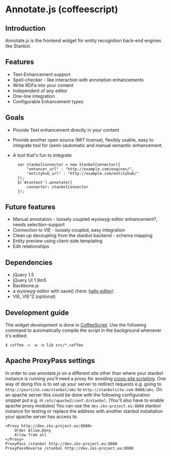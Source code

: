 # Annotate.js (coffeescript)
## Introduction
Annotate.js is the frontend widget for entity recognition back-end engines like Stanbol.

## Features

* Text-Enhancement support
* Spell-checker - like interaction with annotation enhancements
* Write RDFa into your content
* Independent of any editor
* One-line integration
* Configurable Enhancement types

## Goals

* Provide Text enhancement directly in your content
* Provide another open source (MIT license), flexibly usable, easy to integrate tool for (semi-)automatic and manual semantic enhancement.
* A tool that's fun to integrate

        var stanbolConnector = new StanbolConnector({
            "enhancer_url" : "http://example.com/engines/",
            "entityhub_url" : "http://example.com/entityhub/"
        });
        $('#content').annotate({
            connector: stanbolConnector
        });

## Future features

* Manual annotation - loosely coupled wysiwyg-editor enhancement?, needs selection-support
* Connection to VIE - loosely coupled, easy integration
* Clean up decoupling from the stanbol backend - schema mapping
* Entity preview using client-side templating
* Edit relationships

## Dependencies

* jQuery 1.5
* jQuery UI 1.9m5
* Backbone.js
* a wysiwyg-editor with save() (here: [hallo editor](https://github.com/bergie/hallo))
* VIE, VIE^2 (optional)

## Development guide
The widget development is done in [CoffeeScript](http://jashkenas.github.com/coffee-script/). Use the following command to automatically compile the script in the background whenever it's edited:

    $ coffee -c -w -o lib src/*.coffee

## Apache ProxyPass settings
In order to use annotate.js on a different site other than where your stanbol instance is running you'll need a proxy for avoiding [cross-site scripting](http://en.wikipedia.org/wiki/Cross-site_scripting). One way of doing this is to set up your server to redirect requests e.g. going to `http://yoursite.com/stanbol/abc` to `http://stanbolsite.com:8080/abc`. On an apache server this could be done with the following configuration snippet put e.g. in `/etc/apache2/conf.d/stanbol`. (You'll also have to enable apache proxy modules) You can use the `dev.iks-project.eu:8080` stanbol instance for testing or replace the address with another stanbol installation your apache server has access to.

    <Proxy http://dev.iks-project.eu:8080>
        Order Allow,Deny
        Allow from all
    </Proxy>
    ProxyPass /stanbol http://dev.iks-project.eu:8080
    ProxyPassReverse /stanbol http://dev.iks-project.eu:8080

